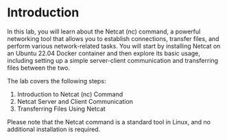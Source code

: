 # Introduction

In this lab, you will learn about the Netcat (nc) command, a powerful networking tool that allows you to establish connections, transfer files, and perform various network-related tasks. You will start by installing Netcat on an Ubuntu 22.04 Docker container and then explore its basic usage, including setting up a simple server-client communication and transferring files between the two.

The lab covers the following steps:

1. Introduction to Netcat (nc) Command
2. Netcat Server and Client Communication
3. Transferring Files Using Netcat

Please note that the Netcat command is a standard tool in Linux, and no additional installation is required.
